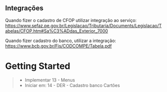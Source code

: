## Integrações

Quando fizer o cadastro de CFOP utilizar integração ao serviço:
https://www.sefaz.pe.gov.br/Legislacao/Tributaria/Documents/Legislacao/Tabelas/CFOP.htm#Sa%C3%ADdas_Exterior_7000

Quando fizer cadastro do banco, utilizar a integração:
https://www.bcb.gov.br/Fis/CODCOMPE/Tabela.pdf

# Getting Started

> - Implementar 13 - Menus
> - Iniciar em: 14 - DER - Cadastro banco Cartões